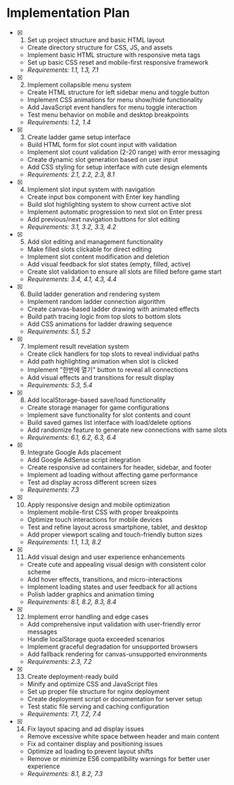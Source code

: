 # Implementation Plan

- [x] 1. Set up project structure and basic HTML layout
  - Create directory structure for CSS, JS, and assets
  - Implement basic HTML structure with responsive meta tags
  - Set up basic CSS reset and mobile-first responsive framework
  - _Requirements: 1.1, 1.3, 7.1_

- [x] 2. Implement collapsible menu system
  - Create HTML structure for left sidebar menu and toggle button
  - Implement CSS animations for menu show/hide functionality
  - Add JavaScript event handlers for menu toggle interaction
  - Test menu behavior on mobile and desktop breakpoints
  - _Requirements: 1.2, 1.4_

- [x] 3. Create ladder game setup interface
  - Build HTML form for slot count input with validation
  - Implement slot count validation (2-20 range) with error messaging
  - Create dynamic slot generation based on user input
  - Add CSS styling for setup interface with cute design elements
  - _Requirements: 2.1, 2.2, 2.3, 8.1_

- [x] 4. Implement slot input system with navigation
  - Create input box component with Enter key handling
  - Build slot highlighting system to show current active slot
  - Implement automatic progression to next slot on Enter press
  - Add previous/next navigation buttons for slot editing
  - _Requirements: 3.1, 3.2, 3.3, 4.2_

- [x] 5. Add slot editing and management functionality
  - Make filled slots clickable for direct editing
  - Implement slot content modification and deletion
  - Add visual feedback for slot states (empty, filled, active)
  - Create slot validation to ensure all slots are filled before game start
  - _Requirements: 3.4, 4.1, 4.3, 4.4_

- [x] 6. Build ladder generation and rendering system
  - Implement random ladder connection algorithm
  - Create canvas-based ladder drawing with animated effects
  - Build path tracing logic from top slots to bottom slots
  - Add CSS animations for ladder drawing sequence
  - _Requirements: 5.1, 5.2_

- [x] 7. Implement result revelation system
  - Create click handlers for top slots to reveal individual paths
  - Add path highlighting animation when slot is clicked
  - Implement "한번에 열기" button to reveal all connections
  - Add visual effects and transitions for result display
  - _Requirements: 5.3, 5.4_

- [x] 8. Add localStorage-based save/load functionality
  - Create storage manager for game configurations
  - Implement save functionality for slot contents and count
  - Build saved games list interface with load/delete options
  - Add randomize feature to generate new connections with same slots
  - _Requirements: 6.1, 6.2, 6.3, 6.4_

- [x] 9. Integrate Google Ads placement
  - Add Google AdSense script integration
  - Create responsive ad containers for header, sidebar, and footer
  - Implement ad loading without affecting game performance
  - Test ad display across different screen sizes
  - _Requirements: 7.3_

- [x] 10. Apply responsive design and mobile optimization
  - Implement mobile-first CSS with proper breakpoints
  - Optimize touch interactions for mobile devices
  - Test and refine layout across smartphone, tablet, and desktop
  - Add proper viewport scaling and touch-friendly button sizes
  - _Requirements: 1.1, 1.3, 8.2_

- [x] 11. Add visual design and user experience enhancements
  - Create cute and appealing visual design with consistent color scheme
  - Add hover effects, transitions, and micro-interactions
  - Implement loading states and user feedback for all actions
  - Polish ladder graphics and animation timing
  - _Requirements: 8.1, 8.2, 8.3, 8.4_

- [x] 12. Implement error handling and edge cases
  - Add comprehensive input validation with user-friendly error messages
  - Handle localStorage quota exceeded scenarios
  - Implement graceful degradation for unsupported browsers
  - Add fallback rendering for canvas-unsupported environments
  - _Requirements: 2.3, 7.2_

- [x] 13. Create deployment-ready build
  - Minify and optimize CSS and JavaScript files
  - Set up proper file structure for nginx deployment
  - Create deployment script or documentation for server setup
  - Test static file serving and caching configuration
  - _Requirements: 7.1, 7.2, 7.4_

- [x] 14. Fix layout spacing and ad display issues
  - Remove excessive white space between header and main content
  - Fix ad container display and positioning issues
  - Optimize ad loading to prevent layout shifts
  - Remove or minimize ES6 compatibility warnings for better user experience
  - _Requirements: 8.1, 8.2, 7.3_